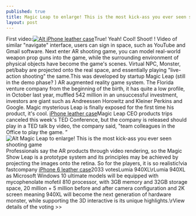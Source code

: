 ```yaml
---
published: true
title: Magic Leap to enlarge! This is the most kick-ass you ever seen shooting game
layout: post
---
```

First video:[![Alt iPhone leather case](http://www.everweek.com/images/large/iphone6/iphone6_case_c6167_lrg.jpg)](http://www.everweek.com/real-anaconda-skin-iphone-6-case-black-p-2798.html)True! Yeah! Cool! Shoot! ! Video of similar \"navigate\" interface, users can sign in space, such as YouTube and Gmail software. Next enter AR shooting game, you can model real-world weapon prop guns into the game, while the surrounding environment of physical objects have become the game\'s scenes. Virtual NPC, Monster, pet/baby are projected onto the real space, and essentially playing \"live-action shooting\" the same.This was developed by startup Magic Leap (still in the demo phase? ) AR augmented reality game system. The Florida venture company from the beginning of the birth, it has quite a low profile, in October last year, muffled 542 million in an unsuccessful investment, investors are giant such as Andreessen Horowitz and Kleiner Perkins and Google. Magic mysterious Leap is finally exposed for the first time his product, it\'s cool. [iPhone leather case](http://www.everweek.com/real-anaconda-skin-iphone-6-case-black-p-2798.html)Magic Leap CEO products trips canceled this week\'s TED Conference, but the company is released should play in a TED talk by video, the company said, \"team colleagues in the Office to play the game. ”![Alt Magic Leap to enlarge! This is the most kick-ass you ever seen shooting game](https://c1.staticflickr.com/1/595/22661058017_150ec1a1f7_z.jpg)Professionals say the AR products through video rendering, so the Magic Show Leap is a prototype system and its principles may be achieved by projecting the images onto the retina. So for the players, it is so realistic!via fastcompany [iPhone 6 leather case](http://www.newegg.com/Product/Product.aspx?Item=9SIA0PG1W12612&ignorebbr=1)2033 votesLumia 940XL\rLumia 940XL as Microsoft Windows 10 ultimate models will be equipped with mycophenolate mofetil 810 processor, with 3GB memory and 32GB storage space, 20 million + 5 million before and after camera configuration and 2K screen meaning 940XL will become the next generation of hardware monster, while supporting the 3D interactive is its unique highlights.\rView details of the voting >>